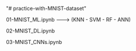 "# practice-with-MNIST-dataset" 

01-MNIST_ML.ipynb ---> (KNN - SVM - RF - ANN)

02-MNIST_DL.ipynb

03-MNIST_CNNs.ipynb
